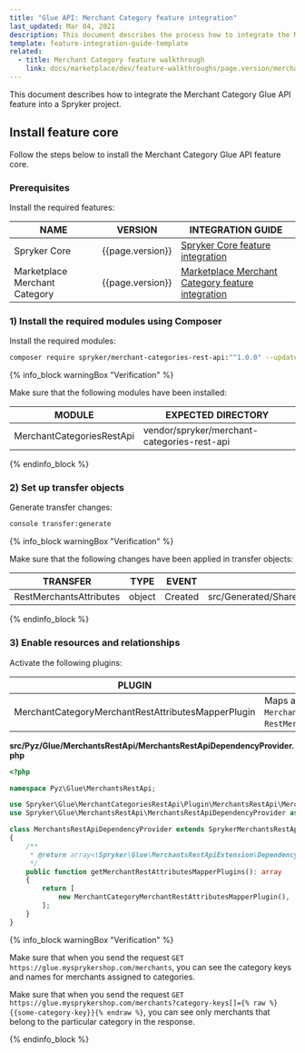 ```yaml
---
title: "Glue API: Merchant Category feature integration"
last_updated: Mar 04, 2021
description: This document describes the process how to integrate the Merchant Category Glue API feature into a Spryker project.
template: feature-integration-guide-template
related:
  - title: Merchant Category feature walkthrough
    link: docs/marketplace/dev/feature-walkthroughs/page.version/merchant-category-feature-walkthrough.html
---
```


This document describes how to integrate the Merchant Category Glue API feature into a Spryker project.

## Install feature core

Follow the steps below to install the Merchant Category Glue API feature core.

### Prerequisites

Install the required features:

| NAME   | VERSION | INTEGRATION GUIDE   |
| ---------------- | ------ | ------------------ |
| Spryker Core   | {{page.version}}   | [Spryker Core feature integration](/docs/scos/dev/feature-integration-guides/{{page.version}}/spryker-core-feature-integration.html) |
| Marketplace Merchant Category | {{page.version}}  | [Marketplace Merchant Category feature integration](/docs/marketplace/dev/feature-integration-guides/{{page.version}}/merchant-category-feature-integration.html) |

### 1) Install the required modules using Composer

Install the required modules:

```bash
composer require spryker/merchant-categories-rest-api:"^1.0.0" --update-with-dependencies
```

{% info_block warningBox "Verification" %}

Make sure that the following modules have been installed:

| MODULE | EXPECTED DIRECTORY |
| -------------- | ----------------- |
| MerchantCategoriesRestApi | vendor/spryker/merchant-categories-rest-api |

{% endinfo_block %}

### 2) Set up transfer objects

Generate transfer changes:

```bash
console transfer:generate
```

{% info_block warningBox "Verification" %}

Make sure that the following changes have been applied in transfer objects:

| TRANSFER  | TYPE  | EVENT | PATH  |
| -------------- | ---- | ----- | ------------------ |
| RestMerchantsAttributes | object | Created | src/Generated/Shared/Transfer/RestMerchantsAttributes |

{% endinfo_block %}

### 3) Enable resources and relationships

Activate the following plugins:

| PLUGIN | SPECIFICATION | PREREQUISITES | NAMESPACE |
| --------------- | -------------- | ------------- | ----------------- |
| MerchantCategoryMerchantRestAttributesMapperPlugin | Maps active categories from `MerchantStorageTransfer` to `RestMerchantsAttributesTransfer`. |  | Spryker\Glue\MerchantCategoriesRestApi\Plugin\MerchantsRestApi |

**src/Pyz/Glue/MerchantsRestApi/MerchantsRestApiDependencyProvider.php**

```php
<?php

namespace Pyz\Glue\MerchantsRestApi;

use Spryker\Glue\MerchantCategoriesRestApi\Plugin\MerchantsRestApi\MerchantCategoryMerchantRestAttributesMapperPlugin;
use Spryker\Glue\MerchantsRestApi\MerchantsRestApiDependencyProvider as SprykerMerchantsRestApiDependencyProvider;

class MerchantsRestApiDependencyProvider extends SprykerMerchantsRestApiDependencyProvider
{
    /**
     * @return array<\Spryker\Glue\MerchantsRestApiExtension\Dependency\Plugin\MerchantRestAttributesMapperPluginInterface>
     */
    public function getMerchantRestAttributesMapperPlugins(): array
    {
        return [
            new MerchantCategoryMerchantRestAttributesMapperPlugin(),
        ];
    }
}
```

{% info_block warningBox "Verification" %}

Make sure that when you send the request `GET https://glue.mysprykershop.com/merchants`, you can see the category keys and names for merchants assigned to categories.

Make sure that when you send the request `GET https://glue.mysprykershop.com/merchants?category-keys[]={% raw %}{{some-category-key}}{% endraw %}`, you can see only merchants that belong to the particular category in the response.

{% endinfo_block %}
